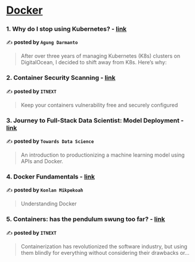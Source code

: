 
<h1><a href=https://medium.com/tag/docker/recommended target="_blank" rel="noopener noreferrer">Docker</a></h1>
<h3>1. Why do I stop using Kubernetes? - <a href="https://medium.com/@agungdarmanto/why-do-i-stop-using-kubernetes-58f3998f63ad" target="_blank" rel="noopener noreferrer">link</a></h3>

✍️ **posted by `Agung Darmanto`**

<blockquote>After over three years of managing Kubernetes (K8s) clusters on DigitalOcean, I decided to shift away from K8s. Here’s why:</blockquote>

<h3>2. Container Security Scanning - <a href="https://medium.com/itnext/container-security-scanning-f16b438db58d" target="_blank" rel="noopener noreferrer">link</a></h3>

✍️ **posted by `ITNEXT`**

<blockquote>Keep your containers vulnerability free and securely configured</blockquote>

<h3>3. Journey to Full-Stack Data Scientist: Model Deployment - <a href="https://medium.com/towards-data-science/journey-to-full-stack-data-scientist-model-deployment-f385f244ec67" target="_blank" rel="noopener noreferrer">link</a></h3>

✍️ **posted by `Towards Data Science`**

<blockquote>An introduction to productionizing a machine learning model using APIs and Docker.</blockquote>

<h3>4. Docker Fundamentals - <a href="https://medium.com/@kodelan/docker-fundamentals-2e8c5d3e193b" target="_blank" rel="noopener noreferrer">link</a></h3>

✍️ **posted by `Konlan Mikpekoah`**

<blockquote>Understanding Docker</blockquote>

<h3>5. Containers: has the pendulum swung too far? - <a href="https://medium.com/itnext/containers-has-the-pendulum-swung-too-far-208ad02a6b42" target="_blank" rel="noopener noreferrer">link</a></h3>

✍️ **posted by `ITNEXT`**

<blockquote>Containerization has revolutionized the software industry, but using them blindly for everything without considering their drawbacks or…</blockquote>

